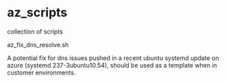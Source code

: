 # az_scripts
collection of scripts

az_fix_dns_resolve.sh

A potential fix for dns issues pushed in a recent ubuntu systemd update on azure (systemd 237-3ubuntu10.54), should be used as a template when in customer environments.
